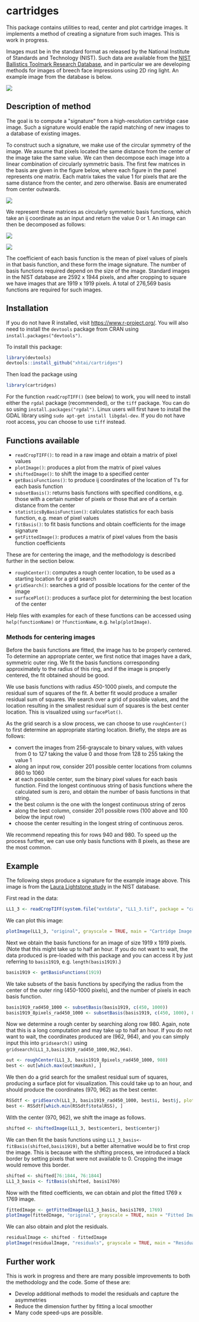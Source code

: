 <!-- README.md is generated from README.Rmd. Please edit that file -->
cartridges
==========

This package contains utilities to read, center and plot cartridge images. It implements a method of creating a signature from such images. This is work in progress.

Images must be in the standard format as released by the National Institute of Standards and Technology (NIST). Such data are available from the [NIST Ballistics Toolmark Research Database](http://www.nist.gov/forensics/ballisticsdb/), and in particular we are developing methods for images of breech face impressions using 2D ring light. An example image from the database is below.

![](README-unnamed-chunk-2-1.png)

Description of method
---------------------

The goal is to compute a "signature" from a high-resolution cartridge case image. Such a signature would enable the rapid matching of new images to a database of existing images.

To construct such a signature, we make use of the circular symmetry of the image. We assume that pixels located the same distance from the center of the image take the same value. We can then decompose each image into a linear combination of circularly symmetric basis. The first few matrices in the basis are given in the figure below, where each figure in the panel represents one matrix. Each matrix takes the value 1 for pixels that are the same distance from the center, and zero otherwise. Basis are enumerated from center outwards.

![](README-unnamed-chunk-3-1.png)

We represent these matrices as circularly symmetric basis functions, which take an ij coordinate as an input and return the value 0 or 1. An image can then be decomposed as follows:

![](equation.png)

![](bulletPoints.png)

The coefficient of each basis function is the mean of pixel values of pixels in that basis function, and these form the image signature. The number of basis functions required depend on the size of the image. Standard images in the NIST database are 2592 x 1944 pixels, and after cropping to square we have images that are 1919 x 1919 pixels. A total of 276,569 basis functions are required for such images.

Installation
------------

If you do not have R installed, visit <https://www.r-project.org/>. You will also need to install the `devtools` package from CRAN using `install.packages("devtools")`.

To install this package:

``` r
library(devtools)
devtools::install_github("xhtai/cartridges")
```

Then load the package using

``` r
library(cartridges)
```

For the function `readCropTIFF()` (see below) to work, you will need to install either the `rgdal` package (recommended), or the `tiff` package. You can do so using `install.packages("rgdal")`. Linux users will first have to install the GDAL library using `sudo apt-get install libgdal-dev`. If you do not have root access, you can choose to use `tiff` instead.

Functions available
-------------------

-   `readCropTIFF()`: to read in a raw image and obtain a matrix of pixel values
-   `plotImage()`: produces a plot from the matrix of pixel values
-   `shiftedImage()`: to shift the image to a specified center
-   `getBasisFunctions()`: to produce ij coordinates of the location of 1's for each basis function
-   `subsetBasis()`: returns basis functions with specified conditions, e.g. those with a certain number of pixels or those that are of a certain distance from the center
-   `statisticsByBasisFunction()`: calculates statistics for each basis function, e.g. mean of pixel values
-   `fitBasis()`: to fit basis functions and obtain coefficients for the image signature
-   `getFittedImage()`: produces a matrix of pixel values from the basis function coefficients

These are for centering the image, and the methodology is described further in the section below.

-   `roughCenter()`: computes a rough center location, to be used as a starting location for a grid search
-   `gridSearch()`: searches a grid of possible locations for the center of the image
-   `surfacePlot()`: produces a surface plot for determining the best location of the center

Help files with examples for each of these functions can be accessed using `help(functionName)` or `?functionName`, e.g. `help(plotImage)`.

### Methods for centering images

Before the basis functions are fitted, the image has to be properly centered. To determine an appropriate center, we first notice that images have a dark, symmetric outer ring. We fit the basis functions corresponding approximately to the radius of this ring, and if the image is properly centered, the fit obtained should be good.

We use basis functions with radius 450-1000 pixels, and compute the residual sum of squares of the fit. A better fit would produce a smaller residual sum of squares. We search over a grid of possible values, and the location resulting in the smallest residual sum of squares is the best center location. This is visualized using `surfacePlot()`.

As the grid search is a slow process, we can choose to use `roughCenter()` to first determine an appropriate starting location. Briefly, the steps are as follows:

-   convert the images from 256-grayscale to binary values, with values from 0 to 127 taking the value 0 and those from 128 to 255 taking the value 1
-   along an input row, consider 201 possible center locations from columns 860 to 1060
-   at each possible center, sum the binary pixel values for each basis function. Find the longest continuous string of basis functions where the calculated sum is zero, and obtain the number of basis functions in that string.
-   the best column is the one with the longest continuous string of zeros
-   along the best column, consider 201 possible rows (100 above and 100 below the input row)
-   choose the center resulting in the longest string of continuous zeros.

We recommend repeating this for rows 940 and 980. To speed up the process further, we can use only basis functions with 8 pixels, as these are the most common.

Example
-------

The following steps produce a signature for the example image above. This image is from the [Laura Lightstone study](http://www.nist.gov/forensics/ballisticsdb/lightstone-study.cfm) in the NIST database.

First read in the data:

``` r
LL1_3 <- readCropTIFF(system.file("extdata", "LL1_3.tif", package = "cartridges"))
```

We can plot this image:

``` r
plotImage(LL1_3, "original", grayscale = TRUE, main = "Cartridge Image from Laura Lightstone Study")
```

Next we obtain the basis functions for an image of size 1919 x 1919 pixels. (Note that this might take up to half an hour. If you do not want to wait, the data produced is pre-loaded with this package and you can access it by just referring to `basis1919`, e.g. `length(basis1919)`.)

``` r
basis1919 <- getBasisFunctions(1919)
```

We take subsets of the basis functions by specifying the radius from the center of the outer ring (450-1000 pixels), and the number of pixels in each basis function.

``` r
basis1919_rad450_1000 <- subsetBasis(basis1919, c(450, 1000))
basis1919_8pixels_rad450_1000 <- subsetBasis(basis1919, c(450, 1000), 8)
```

Now we determine a rough center by searching along row 980. Again, note that this is a long computation and may take up to half an hour. If you do not want to wait, the coordinates produced are (962, 964), and you can simply input this into `gridsearch()` using `gridsearch(LL1_3,basis1919_rad450_1000,962,964)`.

``` r
out <- roughCenter(LL1_3, basis1919_8pixels_rad450_1000, 980)
best <- out[which.max(out$maxRun), ]
```

We then do a grid search for the smallest residual sum of squares, producing a surface plot for visualization. This could take up to an hour, and should produce the coordinates (970, 962) as the best center.

``` r
RSSdtf <- gridSearch(LL1_3, basis1919_rad450_1000, best$i, best$j, plot = TRUE)
best <- RSSdtf[which.min(RSSdtf$totalRSS), ]
```

With the center (970, 962), we shift the image as follows.

``` r
shifted <- shiftedImage(LL1_3, best$centeri, best$centerj)
```

We can then fit the basis functions using `LL1_3_basis<-fitBasis(shifted,basis1919)`, but a better alternative would be to first crop the image. This is because with the shifting process, we introduced a black border by setting pixels that were not available to 0. Cropping the image would remove this border.

``` r
shifted <- shifted[76:1844, 76:1844]
LL1_3_basis <- fitBasis(shifted, basis1769)
```

Now with the fitted coefficients, we can obtain and plot the fitted 1769 x 1769 image.

``` r
fittedImage <- getFittedImage(LL1_3_basis, basis1769, 1769)
plotImage(fittedImage, "original", grayscale = TRUE, main = "Fitted Image")
```

We can also obtain and plot the residuals.

``` r
residualImage <- shifted - fittedImage
plotImage(residualImage, "residuals", grayscale = TRUE, main = "Residual Image")
```

Further work
------------

This is work in progress and there are many possible improvements to both the methodology and the code. Some of these are:

-   Develop additional methods to model the residuals and capture the asymmetries
-   Reduce the dimension further by fitting a local smoother
-   Many code speed-ups are possible.
